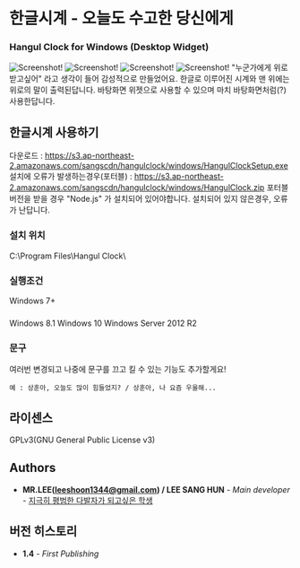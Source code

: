 # 한글시계 - 오늘도 수고한 당신에게
### Hangul Clock for Windows (Desktop Widget)
![Screenshot!](https://raw.githubusercontent.com/dsa28s/windows-hangul-clock/master/Screenshot/shot1.PNG)
![Screenshot!](https://raw.githubusercontent.com/dsa28s/windows-hangul-clock/master/Screenshot/shot3.png)
![Screenshot!](https://raw.githubusercontent.com/dsa28s/windows-hangul-clock/master/Screenshot/shot4.png)
![Screenshot!](https://raw.githubusercontent.com/dsa28s/windows-hangul-clock/master/Screenshot/shot2.png)
"누군가에게 위로받고싶어" 라고 생각이 들어 감성적으로 만들었어요.
한글로 이루어진 시계와 맨 위에는 위로의 말이 출력된답니다. 
바탕화면 위젯으로 사용할 수 있으며 마치 바탕화면처럼(?) 사용한답니다. 

## 한글시계 사용하기
다운로드 : https://s3.ap-northeast-2.amazonaws.com/sangscdn/hangulclock/windows/HangulClockSetup.exe
설치에 오류가 발생하는경우(포터블) : https://s3.ap-northeast-2.amazonaws.com/sangscdn/hangulclock/windows/HangulClock.zip
포터블 버전을 받을 경우 "Node.js" 가 설치되어 있어야합니다. 설치되어 있지 않은경우, 오류가 난답니다.

### 설치 위치
C:\Program Files\Hangul Clock\

### 실행조건
Windows 7+

### 
Windows 8.1
Windows 10
Windows Server 2012 R2

### 문구
여러번 변경되고 나중에 문구를 끄고 킬 수 있는 기능도 추가할게요!
```
예 : 상훈아, 오늘도 많이 힘들었지? / 상훈아, 나 요즘 우울해...
```

## 라이센스
GPLv3(GNU General Public License v3)

## Authors
* **MR.LEE(leeshoon1344@gmail.com) / LEE SANG HUN** - *Main developer* - [지극히 평범한 다발자가 되고싶은 학생](https://github.com/dsa28s)

## 버전 히스토리
* **1.4** - *First Publishing*
